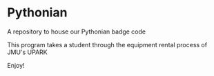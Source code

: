 # Pythonian
A repository to house our Pythonian badge code

This program takes a student through the equipment rental process of JMU's UPARK

Enjoy!
